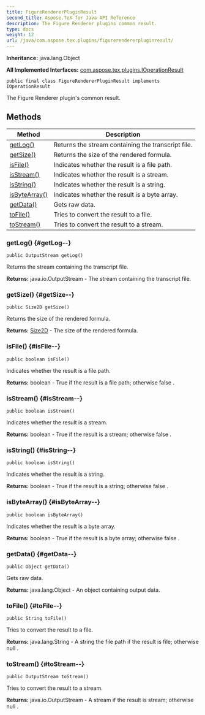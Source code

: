```yaml
---
title: FigureRendererPluginResult
second_title: Aspose.TeX for Java API Reference
description: The Figure Renderer plugins common result.
type: docs
weight: 12
url: /java/com.aspose.tex.plugins/figurerendererpluginresult/
---
```

**Inheritance:**
java.lang.Object

**All Implemented Interfaces:**
[com.aspose.tex.plugins.IOperationResult](../../com.aspose.tex.plugins/ioperationresult)
```
public final class FigureRendererPluginResult implements IOperationResult
```

The Figure Renderer plugin's common result.
## Methods

| Method | Description |
| --- | --- |
| [getLog()](#getLog--) | Returns the stream containing the transcript file. |
| [getSize()](#getSize--) | Returns the size of the rendered formula. |
| [isFile()](#isFile--) | Indicates whether the result is a file path. |
| [isStream()](#isStream--) | Indicates whether the result is a stream. |
| [isString()](#isString--) | Indicates whether the result is a string. |
| [isByteArray()](#isByteArray--) | Indicates whether the result is a byte array. |
| [getData()](#getData--) | Gets raw data. |
| [toFile()](#toFile--) | Tries to convert the result to a file. |
| [toStream()](#toStream--) | Tries to convert the result to a stream. |
### getLog() {#getLog--}
```
public OutputStream getLog()
```


Returns the stream containing the transcript file.

**Returns:**
java.io.OutputStream - The stream containing the transcript file.
### getSize() {#getSize--}
```
public Size2D getSize()
```


Returns the size of the rendered formula.

**Returns:**
[Size2D](../../com.aspose.tex/size2d) - The size of the rendered formula.
### isFile() {#isFile--}
```
public boolean isFile()
```


Indicates whether the result is a file path.

**Returns:**
boolean -  True  if the result is a file path; otherwise  false .
### isStream() {#isStream--}
```
public boolean isStream()
```


Indicates whether the result is a stream.

**Returns:**
boolean -  True  if the result is a stream; otherwise  false .
### isString() {#isString--}
```
public boolean isString()
```


Indicates whether the result is a string.

**Returns:**
boolean -  True  if the result is a string; otherwise  false .
### isByteArray() {#isByteArray--}
```
public boolean isByteArray()
```


Indicates whether the result is a byte array.

**Returns:**
boolean -  True  if the result is a byte array; otherwise  false .
### getData() {#getData--}
```
public Object getData()
```


Gets raw data.

**Returns:**
java.lang.Object - An  object  containing output data.
### toFile() {#toFile--}
```
public String toFile()
```


Tries to convert the result to a file.

**Returns:**
java.lang.String - A string the file path if the result is file; otherwise  null .
### toStream() {#toStream--}
```
public OutputStream toStream()
```


Tries to convert the result to a stream.

**Returns:**
java.io.OutputStream - A stream if the result is stream; otherwise  null .
